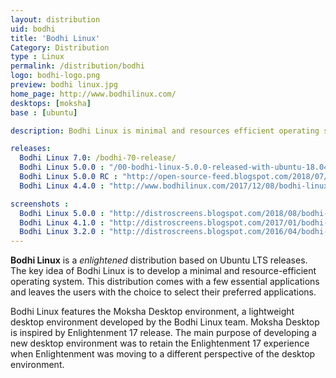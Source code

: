 ```yaml
---
layout: distribution
uid: bodhi
title: 'Bodhi Linux'
Category: Distribution
type : Linux
permalink: /distribution/bodhi
logo: bodhi-logo.png
preview: bodhi linux.jpg
home_page: http://www.bodhilinux.com/
desktops: [moksha]
base : [ubuntu]

description: Bodhi Linux is minimal and resources efficient operating system based on Ubuntu LTS releases. It features Moksha desktop inspired by enlightenment 17 release.

releases:
  Bodhi Linux 7.0: /bodhi-70-release/
  Bodhi Linux 5.0.0 : "/00-bodhi-linux-5.0.0-released-with-ubuntu-18.04-base/"
  Bodhi Linux 5.0.0 RC : "http://open-source-feed.blogspot.com/2018/07/bodhi-linux-500-release-candidate.html"
  Bodhi Linux 4.4.0 : "http://www.bodhilinux.com/2017/12/08/bodhi-linux-4-4-0-released-november-donation-totals/"

screenshots :
  Bodhi Linux 5.0.0 : "http://distroscreens.blogspot.com/2018/08/bodhi-linux-500-screenshots.html"
  Bodhi Linux 4.1.0 : "http://distroscreens.blogspot.com/2017/01/bodhi-linux-410-screenshots.html"
  Bodhi Linux 3.2.0 : "http://distroscreens.blogspot.com/2016/04/bodhi-linux-32-screenshots.html"
---
```


**Bodhi Linux** is a *enlightened* distribution based on Ubuntu LTS releases. The key idea of Bodhi Linux is to develop a minimal and resource-efficient operating system. This distribution comes with a few essential applications and leaves the users with the choice to select their preferred applications.

Bodhi Linux features the Moksha Desktop environment, a lightweight desktop environment developed by the Bodhi Linux team. Moksha Desktop is inspired by Enlightenment 17 release. The main purpose of developing a new desktop environment was to retain the Enlightenment 17 experience when Enlightenment was moving to a different perspective of the desktop environment.